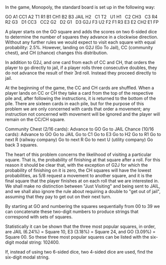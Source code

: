   <p>In the game, Monopoly, the standard board is set up in the following way:</p>        GO  A1  CC1  A2  T1  R1  B1  CH1  B2  B3  JAIL      H2  &nbsp;  C1      T2  &nbsp;  U1      H1  &nbsp;  C2      CH3  &nbsp;  C3      R4  &nbsp;  R2      G3  &nbsp;  D1      CC3  &nbsp;  CC2      G2  &nbsp;  D2      G1  &nbsp;  D3      G2J  F3  U2  F2  F1  R3  E3  E2  CH2  E1  FP        <p>A player starts on the GO square and adds the scores on two 6-sided dice to determine the number of squares they advance in a clockwise direction. Without any further rules we would expect to visit each square with equal probability: 2.5%. However, landing on G2J (Go To Jail), CC (community chest), and CH (chance) changes this distribution.</p>  <p>In addition to G2J, and one card from each of CC and CH, that orders the player to go directly to jail, if a player rolls three consecutive doubles, they do not advance the result of their 3rd roll. Instead they proceed directly to jail.</p>  <p>At the beginning of the game, the CC and CH cards are shuffled. When a player lands on CC or CH they take a card from the top of the respective pile and, after following the instructions, it is returned to the bottom of the pile. There are sixteen cards in each pile, but for the purpose of this problem we are only concerned with cards that order a movement; any instruction not concerned with movement will be ignored and the player will remain on the CC/CH square.</p>    Community Chest (2/16 cards):    Advance to GO  Go to JAIL      Chance (10/16 cards):    Advance to GO  Go to JAIL  Go to C1  Go to E3  Go to H2  Go to R1  Go to next R (railway company)  Go to next R  Go to next U (utility company)  Go back 3 squares.        <p>The heart of this problem concerns the likelihood of visiting a particular square. That is, the probability of finishing at that square after a roll. For this reason it should be clear that, with the exception of G2J for which the probability of finishing on it is zero, the CH squares will have the lowest probabilities, as 5/8 request a movement to another square, and it is the final square that the player finishes at on each roll that we are interested in. We shall make no distinction between &quot;Just Visiting&quot; and being sent to JAIL, and we shall also ignore the rule about requiring a double to &quot;get out of jail&quot;, assuming that they pay to get out on their next turn.</p>  <p>By starting at GO and numbering the squares sequentially from 00 to 39 we can concatenate these two-digit numbers to produce strings that correspond with sets of squares.</p>  <p>Statistically it can be shown that the three most popular squares, in order, are JAIL (6.24%) = Square 10, E3 (3.18%) = Square 24, and GO (3.09%) = Square 00. So these three most popular squares can be listed with the six-digit modal string: 102400.</p>  <p>If, instead of using two 6-sided dice, two 4-sided dice are used, find the six-digit modal string.</p>    